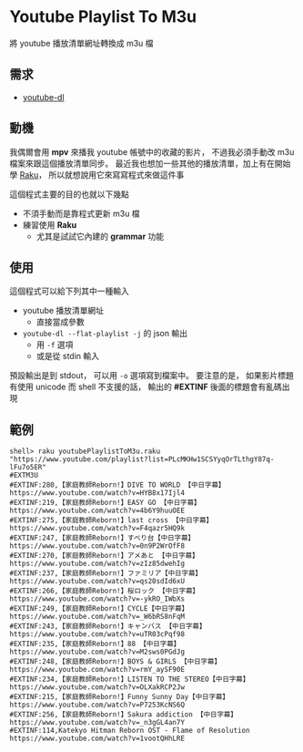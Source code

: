 # Youtube Playlist To M3u
  將 youtube 播放清單網址轉換成 m3u 檔

## 需求
   - [youtube-dl](https://github.com/ytdl-org/youtube-dl)

## 動機
   我偶爾會用 **mpv** 來播我 youtube 帳號中的收藏的影片，
   不過我必須手動改 m3u 檔案來跟這個播放清單同步。
   最近我也想加一些其他的播放清單，加上有在開始學 [Raku](https://www.raku.org/)，
   所以就想說用它來寫寫程式來做這件事

   這個程式主要的目的也就以下幾點
   - 不須手動而是靠程式更新 m3u 檔
   - 練習使用 **Raku**
     - 尤其是試試它內建的 **grammar** 功能

## 使用
   這個程式可以給下列其中一種輸入
   - youtube 播放清單網址
     - 直接當成參數
   - ```youtube-dl --flat-playlist -j``` 的 json 輸出
     - 用 ```-f``` 選項
     - 或是從 stdin 輸入

   預設輸出是到 stdout，
   可以用 ```-o``` 選項寫到檔案中。
   要注意的是，
   如果影片標題有使用 unicode 而 shell 不支援的話，
   輸出的 **#EXTINF** 後面的標題會有亂碼出現

## 範例
   ```
   shell> raku youtubePlaylistToM3u.raku "https://www.youtube.com/playlist?list=PLcMKHw1SCSYyqOrTLthgY87q-lFu7o5ER"
   #EXTM3U
   #EXTINF:280,【家庭教師Reborn!】DIVE TO WORLD 【中日字幕】
   https://www.youtube.com/watch?v=HYB8x17Ijl4
   #EXTINF:219,【家庭教師Reborn!】EASY GO 【中日字幕】
   https://www.youtube.com/watch?v=4b6Y9huuOEE
   #EXTINF:275,【家庭教師Reborn!】last cross 【中日字幕】
   https://www.youtube.com/watch?v=F4qazr5HQ9k
   #EXTINF:247,【家庭教師Reborn!】すべり台【中日字幕】
   https://www.youtube.com/watch?v=0n9P2WrOfF8
   #EXTINF:270,【家庭教師Reborn!】アメあと 【中日字幕】
   https://www.youtube.com/watch?v=zIz85dwehIg
   #EXTINF:237,【家庭教師Reborn!】ファミリア【中日字幕】
   https://www.youtube.com/watch?v=qs20sdId6xU
   #EXTINF:266,【家庭教師Reborn!】桜ロック 【中日字幕】
   https://www.youtube.com/watch?v=-ykRO_IWbXs
   #EXTINF:249,【家庭教師Reborn!】CYCLE【中日字幕】
   https://www.youtube.com/watch?v=_W6bRS8nFqM
   #EXTINF:243,【家庭教師Reborn!】キャンバス 【中日字幕】
   https://www.youtube.com/watch?v=uTR03cPqf98
   #EXTINF:235,【家庭教師Reborn!】88 【中日字幕】
   https://www.youtube.com/watch?v=M2sws0PGdJg
   #EXTINF:248,【家庭教師Reborn!】BOYS & GIRLS 【中日字幕】
   https://www.youtube.com/watch?v=rmY_aySF90E
   #EXTINF:234,【家庭教師Reborn!】LISTEN TO THE STEREO【中日字幕】
   https://www.youtube.com/watch?v=OLXakRCP2Jw
   #EXTINF:215,【家庭教師Reborn!】Funny Sunny Day【中日字幕】
   https://www.youtube.com/watch?v=P7253KcNS6Q
   #EXTINF:256,【家庭教師Reborn!】Sakura addiction 【中日字幕】
   https://www.youtube.com/watch?v=_n3gGL4an7Y
   #EXTINF:114,Katekyo Hitman Reborn OST - Flame of Resolution
   https://www.youtube.com/watch?v=1vootQHhLRE
   ```